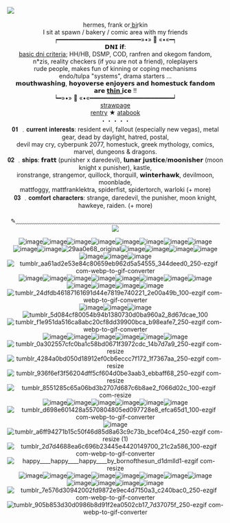 ![](https://hit.yhype.me/github/profile?account_id=209225813)
⠀<div align="center">
</div> <div align="center"> hermes, frank or b͟i͟r͟kin</div>
 </div> <div align="center">I sit at spawn / bakery / comic area with my friends</div>
 
   </div> <div align="center">┍━━━━━━━━━━━━━━━━━━━━━━━»•» 🐾 «•«━┑</div>
   </div> <div align="center"> 𝗗𝗡𝗜 𝗶𝗳:</div>
    </div> <div align="center"> <a href="https://dni-criteria.carrd.co/">basic dni criteria</a>; HH/HB, DSMP, COD, ranfren and okegom fandom,</div>
    </div> <div align="center"> n*zis, reality checkers (if you are not a friend), roleplayers</div>
     </div> <div align="center">rude people, makes fun of kinning or coping mechanisms</div>
     </div> <div align="center">endo/tulpa "systems", drama starters ... </div>
    </div> <div align="center"> 𝗺𝗼𝘂𝘁𝗵𝘄𝗮𝘀𝗵𝗶𝗻𝗴, 𝗵𝗼𝘆𝗼𝘃𝗲𝗿𝘀𝗲 𝗲𝗻𝗷𝗼𝘆𝗲𝗿𝘀 𝗮𝗻𝗱 𝗵𝗼𝗺𝗲𝘀𝘁𝘂𝗰𝗸 𝗳𝗮𝗻𝗱𝗼𝗺 </div>
     </div> <div align="center">𝗮𝗿𝗲 𝘁͟𝗵͟𝗶͟𝗻͟ 𝗶𝗰𝗲 !!</div>
    </div><div align="center"> ┕━»•» 🐾 «•«━━━━━━━━━━━━━━━━━━━━━━━┙</div>
        </div> <div align="center"> <a href="https://21gunz.straw.page/">strawpage</a>
	</div> <div align="center"><a href="https://rentry.co/dvlmaycry">rentry</a> ★ <a href="https://dvlmaycry.atabook.org/">atabook</a></a> </div> </div> <div align="center">・・・・・ </div>
  </div> <div align="center">𝟎𝟏 ﹒𝐜𝐮𝐫𝐫𝐞𝐧𝐭 𝐢𝐧𝐭𝐞𝐫𝐞𝐬𝐭𝐬: resident evil, fallout (especially new vegas), metal gear, dead by daylight, hatred, postal, </div>
</div> <div align="center">devil may cry, cyberpunk 2077, homestuck, greek mythology, comics, marvel, dungeons & dragons.</div>
</div> <div align="center"> 𝟎𝟐 ﹒𝐬𝐡𝐢𝐩𝐬: 𝗳𝗿𝗮𝘁𝘁 (punisher x daredevil), 𝗹𝘂𝗻𝗮𝗿 𝗷𝘂𝘀𝘁𝗶𝗰𝗲/𝗺𝗼𝗼𝗻𝗶𝘀𝗵𝗲𝗿 (moon knight x punisher), kastle, 
</div> <div align="center">ironstrange, strangemor, quillock, thorquill, 𝘄𝗶𝗻𝘁𝗲𝗿𝗵𝗮𝘄𝗸, devilmoon, moonblade, 
</div> <div align="center">mattfoggy, mattfranklektra, spiderfist, spidertorch, warloki (+ more)</div>
</div> <div align="center"> 𝟎𝟑 ﹒𝐜𝐨𝐦𝐟𝐨𝐫𝐭 𝐜𝐡𝐚𝐫𝐚𝐜𝐭𝐞𝐫𝐬: strange, daredevil, the punisher, moon knight, hawkeye, raiden. (+ more)</div>
‎ 
       </div><div align="center"> ✎﹏﹏﹏﹏﹏﹏﹏﹏﹏﹏﹏﹏﹏﹏﹏﹏﹏﹏﹏﹏﹏﹏﹏﹏﹏﹏﹏﹏﹏﹏﹏﹏﹏﹏</div>
       <div align="center">
	<img src="https://i.ibb.co/bFn4JtH/16-sin-t-tulo-20241222174633.png">


![image](https://github.com/user-attachments/assets/65f4f6c9-899d-40b1-81f4-dc0170956ed5)![image](https://github.com/user-attachments/assets/c14be224-bc80-4aab-abe9-25ab9b3c10e6)![image](https://github.com/user-attachments/assets/dec980bd-1515-4343-b18d-04dbf71ddb88)![image](https://github.com/user-attachments/assets/24528aeb-db58-4a91-a998-cbecd4b00baa)![image](https://github.com/user-attachments/assets/d0c4211b-0a24-409d-ac7e-f279bcd9d0ed)![image](https://github.com/user-attachments/assets/419d57e4-d623-4c33-aba5-c41a7104b9bf)![image](https://github.com/user-attachments/assets/7249d29d-d242-4269-8360-feba1f298e95)![image](https://github.com/user-attachments/assets/f0158fa2-7412-44a2-b043-f5377ff03702)![image](https://github.com/user-attachments/assets/7541b307-9a32-4bd7-8b3e-c4830ce53c7c)![image](https://github.com/user-attachments/assets/2f279b12-f804-4c06-ad80-5f937d3a7cb0)![29aa0e68_original](https://github.com/user-attachments/assets/a862c603-be1f-4ad7-b428-bba684fa4df9)![image](https://github.com/user-attachments/assets/ad14ebf6-52ec-4933-8ae5-a5811b92c95c)![image](https://github.com/user-attachments/assets/c5d1c8b8-9564-4a7e-b1d7-2e0fbf911617)![image](https://github.com/user-attachments/assets/4efab212-45ca-44f7-8ff3-c2bea06d4edd)![image](https://github.com/user-attachments/assets/b6d84e89-a600-4d5e-afd7-95e86cab9040)![image](https://github.com/user-attachments/assets/b1c3c41f-2520-4251-9319-758464f863e6)![image](https://github.com/user-attachments/assets/40b66e58-8650-4c54-9953-5f71ed6b194d)![image](https://github.com/user-attachments/assets/d77dda07-a0e1-470a-93ac-e898bcb5cf0f)![tumblr_aa61ad2e53e84c80659eb962d5a54555_344deed0_250-ezgif com-webp-to-gif-converter](https://github.com/user-attachments/assets/223a4754-0667-4103-ab36-3c4da386be37)![image](https://github.com/user-attachments/assets/2a0d2b8e-739a-4eec-90a3-7504388ad699)![image](https://github.com/user-attachments/assets/513c767a-ec44-42b8-8496-63c0f82ac1c1)![image](https://github.com/user-attachments/assets/a1645869-4073-4862-9fdc-43952b0f4154)![image](https://github.com/user-attachments/assets/976c7a00-1e49-4017-bc37-b219df0fe618)![image](https://github.com/user-attachments/assets/8b5ffd27-aa70-4735-8a2b-d7bbafd73b05)![image](https://github.com/user-attachments/assets/bddce08a-7b4a-464a-90ff-be3a5666b605)![image](https://github.com/user-attachments/assets/4ce204b1-d28c-4e9b-a399-66679154d9e2)![image](https://github.com/user-attachments/assets/5d985a1a-b89e-421f-b182-30c673c90a5c)![image](https://github.com/user-attachments/assets/93e07d6f-15da-499e-84fb-3e3b0b76884c)![image](https://github.com/user-attachments/assets/6333dd21-6714-4bd9-9bdc-8031f4c964f6)![image](https://github.com/user-attachments/assets/86b4f441-69e5-49fe-a54f-21ef25ab266e)![image](https://github.com/user-attachments/assets/42062587-bfbf-4c78-9f67-6feaf6101dc9)![tumblr_24dfdb46187161691d44e7819e740221_2e00a49b_100-ezgif com-webp-to-gif-converter](https://github.com/user-attachments/assets/b0d2df5c-efba-4b1d-b380-f0c64c478289)![image](https://github.com/user-attachments/assets/76f0b81e-fe5f-4c88-8927-68e41d4706c7)![image](https://github.com/user-attachments/assets/a158fe69-48e8-4463-adbd-4255826a8321)![image](https://github.com/user-attachments/assets/75d529fa-094f-4653-ad01-24750225acdc)![tumblr_5d084cf80054b94b1380730d0ba960a2_8d67dcae_100](https://github.com/user-attachments/assets/07210f08-0dd1-4310-a9b9-c0cd27e2c359)![tumblr_f1e951da516ca8abc20cf8dd39900bca_b98eafe7_250-ezgif com-webp-to-gif-converter](https://github.com/user-attachments/assets/698f5020-5e8e-4432-9092-530b0832683b)![image](https://github.com/user-attachments/assets/6021d7b6-6fd8-44e7-ae56-945dc35818f2)![image](https://github.com/user-attachments/assets/dd30beb6-470b-4c46-83d9-b1c216aec276)![image](https://github.com/user-attachments/assets/8bc012be-05c3-4be4-a751-c78906abfd23)![image](https://github.com/user-attachments/assets/82f9103b-0608-407c-83ce-20bf3f21e206)![image](https://github.com/user-attachments/assets/6aa85003-997e-4688-aba6-e3b9b1de79ac)![image](https://github.com/user-attachments/assets/24798380-f317-4e3d-ba88-f6f297c62be1)![tumblr_0a302557cfc0ba1c58bd0671f3972cdc_14b7d7a9_250-ezgif com-resize](https://github.com/user-attachments/assets/72706324-a24a-41ac-a6ac-a4f6af7cca2c)![tumblr_4284a0bd050d18912ef0cb6eccc7f172_1f7367aa_250-ezgif com-resize](https://github.com/user-attachments/assets/92d02d19-1bb6-4051-89b7-200d115542ab)![tumblr_936f6ef3f56204dff5cf604d0be3aab3_ebbaff68_250-ezgif com-resize](https://github.com/user-attachments/assets/865cfb44-475c-4952-8cbd-f066dddbb183)![tumblr_8551285c65a06bd3b2707d687c6b8ae2_f066d02c_100-ezgif com-resize](https://github.com/user-attachments/assets/db7d47a2-6065-4bff-81ac-5017d8d076b6)![image](https://github.com/user-attachments/assets/dda7a781-d436-476e-a688-cbd2adf56e0d)![image](https://github.com/user-attachments/assets/f816fd21-e503-45e6-9f84-28342aba44ff)![image](https://github.com/user-attachments/assets/08056ae8-fb6e-48b3-a5fe-90064e7f1712)![image](https://github.com/user-attachments/assets/d574142f-9a0d-47c6-bf8e-8f26a56bb03e)![image](https://github.com/user-attachments/assets/d34d0e50-d1bd-4ac8-9a79-9e147c4846b2)![image](https://github.com/user-attachments/assets/83637505-f41c-4cd0-9ba0-4deb376114ea)![tumblr_d698e601428a5570804805ed097728e8_efca65d1_100-ezgif com-webp-to-gif-converter](https://github.com/user-attachments/assets/217dd754-ca08-4e82-a369-4241f43c23dc)![image](https://github.com/user-attachments/assets/d4c81e14-8261-4d49-9977-8f921043f37e)![tumblr_a6ff94271b15c50f46d85d8a63c9c73b_bcef04c4_250-ezgif com-resize (1)](https://github.com/user-attachments/assets/172a4c89-4fdb-493e-b69f-3813344e761a)![tumblr_2d7d4688ea6c696b23445e4420149700_21c2a586_100-ezgif com-webp-to-gif-converter](https://github.com/user-attachments/assets/a29ac6d0-a5c3-4c8d-a2b3-5d23ac85b1a7)![happy____happy____happy____by_bornofthesun_d1dmlld1-ezgif com-resize](https://github.com/user-attachments/assets/395ebc17-a466-41ff-b310-245f3566f343)![image](https://github.com/user-attachments/assets/c5cf35ad-3ee8-4174-9277-ab4ebd87d1ed)![image](https://github.com/user-attachments/assets/66a7aa7c-7371-4f01-8525-3b590158dd54)![image](https://github.com/user-attachments/assets/8ca6f8a2-1ee5-4dc4-84ca-cb833e17c488)![image](https://github.com/user-attachments/assets/ace9a790-0feb-49ff-9aff-33643734c12b)![image](https://github.com/user-attachments/assets/9fe0c55f-cf6c-4048-a408-aa8183700db5)![image](https://github.com/user-attachments/assets/83cdc61d-5aad-4b12-b8ae-9500596560e7)![image](https://github.com/user-attachments/assets/0eb61e0b-c8c2-4297-9174-cde7856755e9)![image](https://github.com/user-attachments/assets/15f3fc59-08df-4649-8368-944cd31f3088)![image](https://github.com/user-attachments/assets/dd5af9de-45e5-4e6f-9703-a3c996e19536)![image](https://github.com/user-attachments/assets/38d363fd-1eac-42a3-87f8-140b955eaad5)![image](https://github.com/user-attachments/assets/b4932bda-b36f-4995-912b-2f27a625f5ed)![image](https://github.com/user-attachments/assets/400603a5-58bb-40cf-b9ea-1979ea30a678)![tumblr_7e576d30942002fd9872e9ec4d7150a3_c240bac0_250-ezgif com-webp-to-gif-converter](https://github.com/user-attachments/assets/d2f159a3-8aad-469f-b8b4-213b370c5954)![tumblr_905b853d30d0986b8d91f2ea0502cb17_7d37075f_250-ezgif com-webp-to-gif-converter](https://github.com/user-attachments/assets/32e1ca11-2902-444c-be24-7289cc625b07)


















































